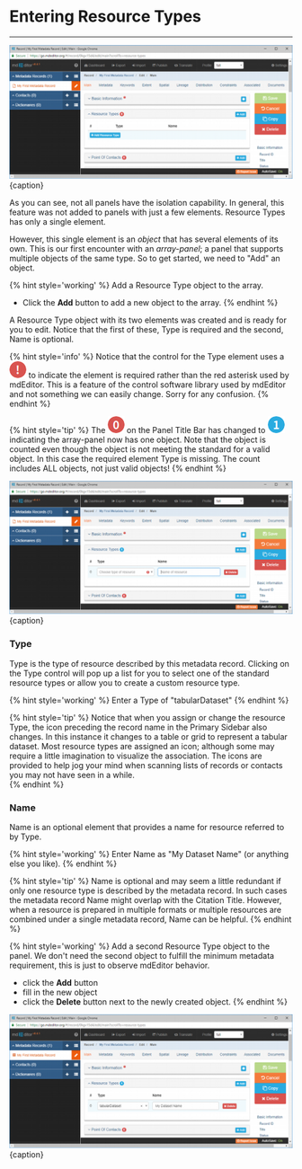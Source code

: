 # Entering Resource Types 
---

![Edit Window - Main - Resource Types](/assets/get-started/edit-window-main-resource-1.png){caption}

As you can see, not all panels have the isolation capability.  In general, this feature was not added to panels with just a few elements. <span class="md-panel">Resource Types</span> has only a single element.  

However, this single element is an *object* that has several elements of its own.  This is our first encounter with an *array-panel*; a panel that supports multiple objects of the same type.  So to get started, we need to "Add" an object.

{% hint style='working' %}
  Add a <span class="md-panel">Resource Type</span> object to the array.
  * Click the <strong class="btn btn-info btn-xs"> <i class="fa fa-plus"> </i> Add</strong> button to add a new object to the array.
{% endhint %}

A <span class="md-panel">Resource Type</span> object with its two elements was created and is ready for you to edit.  Notice that the first of these, <span class="md-element">Type</span> is required and the second, <span class="md-element">Name</span> is optional.  

{% hint style='info' %}
  Notice that the control for the <span class="md-element">Type</span> element uses a ![](/assets/bullets/bang-red.png) to indicate the element is required rather than the red asterisk used by mdEditor.  This is a feature of the control software library used by mdEditor and not something we can easily change.  Sorry for any confusion. 
{% endhint %}

{% hint style='tip' %}
  The ![](/assets/bullets/count-red.png) on the <span class="md-window">Panel Title Bar</span> has changed to ![](/assets/bullets/count-blue.png) indicating the array-panel now has one object.  Note that the object is counted even though the object is not meeting the standard for a valid object. In this case the required element <span class="md-element">Type</span> is missing.  The count includes ALL objects, not just valid objects!
{% endhint %}

![Edit Window - Main - Resource Type new object](/assets/get-started/edit-window-main-resource-2.png){caption}

### Type <i class="fa fa-asterisk required" title="Required"> </i>

<span class="md-element">Type</span> is the type of resource described by this metadata record.  Clicking on the <span class="md-element">Type</span> control will pop up a list for you to select one of the standard resource types or allow you to create a custom resource type.

{% hint style='working' %}
  Enter a <span class="md-element">Type</span> of "tabularDataset"
{% endhint %}

{% hint style='tip' %}
  Notice that when you assign or change the resource <span class="md-element">Type</span>, the icon preceding the record name in the <span class="md-window">Primary Sidebar</span> also changes.  In this instance it changes to a table or grid <i class="fa fa-table"> </i> to represent a tabular dataset.  Most resource types are assigned an icon; although some may require a little imagination to visualize the association.  The icons are provided to help jog your mind when scanning lists of records or contacts you may not have seen in a while.  
{% endhint %}

### Name 
<span class="md-element">Name</span> is an optional element that provides a name for resource referred to by <span class="md-element">Type</span>.  

{% hint style='working' %}
  Enter <span class="md-element">Name</span> as "My Dataset Name" (or anything else you like).
{% endhint %}

{% hint style='tip' %}
  <span class="md-element">Name</span> is optional and may seem a little redundant if only one resource type is described by the metadata record.  In such cases the metadata record <span class="md-element">Name</span> might overlap with the <span class="md-panel">Citation</span> <span class="md-element">Title</span>.  However, when a resource is prepared in multiple formats or multiple resources are combined under a single metadata record, <span class="md-element">Name</span> can be helpful.
{% endhint %}

{% hint style='working' %}
  Add a second <span class="md-panel">Resource Type</span> object to the panel.  We don't need the second object to fulfill the minimum metadata requirement, this is just to observe mdEditor behavior.
  * click the <strong class="btn btn-info btn-xs"> <i class="fa fa-plus"> </i> Add</strong> button
  * fill in the new object
  * click the <strong class="btn btn-danger btn-xs"> <i class="fa fa-times"> </i> Delete</strong> button next to the newly created object. 
{% endhint %}

![Edit Window - Main - Resource Type complete object](/assets/get-started/edit-window-main-resource-3.png){caption}
